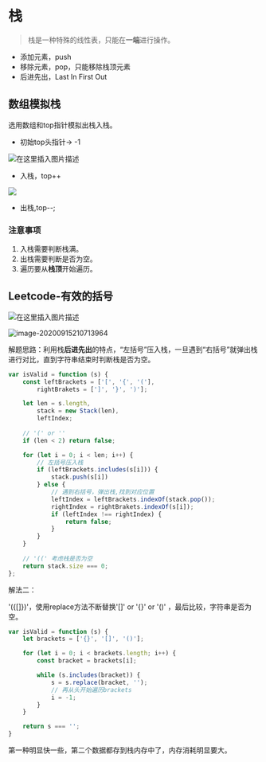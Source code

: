 # 栈

> 栈是一种特殊的线性表，只能在**一端**进行操作。

- 添加元素，push
- 移除元素，pop，只能移除栈顶元素
- 后进先出，Last In First Out



## 数组模拟栈

选用数组和top指针模拟出栈入栈。

- 初始top头指针-> -1

![在这里插入图片描述](//p3-juejin.byteimg.com/tos-cn-i-k3u1fbpfcp/7d47735662a1478c938b4e7ecd6cdcc4~tplv-k3u1fbpfcp-zoom-1.image)

- 入栈，top++

![](https://p9-juejin.byteimg.com/tos-cn-i-k3u1fbpfcp/da61e4b36a814c659dc311f4a2307844~tplv-k3u1fbpfcp-zoom-1.image)

- 出栈,top--;

### 注意事项

1. 入栈需要判断栈满。
2. 出栈需要判断是否为空。
3. 遍历要从**栈顶**开始遍历。



## Leetcode-有效的括号

![在这里插入图片描述](https://img-blog.csdnimg.cn/20200915210647434.png?x-oss-process=image/watermark,type_ZmFuZ3poZW5naGVpdGk,shadow_10,text_aHR0cHM6Ly9ibG9nLmNzZG4ubmV0L1pIZ29nb2dvaGE=,size_16,color_FFFFFF,t_70#pic_center)



![image-20200915210713964](C:\Users\how浩\AppData\Roaming\Typora\typora-user-images\image-20200915210713964.png)

解题思路：利用栈**后进先出**的特点，“左括号”压入栈，一旦遇到“右括号”就弹出栈进行对比，直到字符串结束时判断栈是否为空。

```js
var isValid = function (s) {
    const leftBrackets = ['[', '{', '('],
        rightBrakets = [']', '}', ')'];

    let len = s.length,
        stack = new Stack(len),
        leftIndex;
    
    // '(' or ''
    if (len < 2) return false;

    for (let i = 0; i < len; i++) {
        // 左括号压入栈
        if (leftBrackets.includes(s[i])) {
            stack.push(s[i])
        } else {
            // 遇到右括号，弹出栈,找到对应位置
            leftIndex = leftBrackets.indexOf(stack.pop());
            rightIndex = rightBrakets.indexOf(s[i]);
            if (leftIndex !== rightIndex) {
                return false;
            }
        }
    }
    
    // '((' 考虑栈是否为空
    return stack.size === 0;
};
```



解法二：

'({[]})'，使用replace方法不断替换'[]' or '{}' or '()' ，最后比较，字符串是否为空。

```js
var isValid = function (s) {
    let brackets = ['{}', '[]', '()'];

    for (let i = 0; i < brackets.length; i++) {
        const bracket = brackets[i];

        while (s.includes(bracket)) {
            s = s.replace(bracket, '');
            // 再从头开始遍历brackets
            i = -1;
        }
    }

    return s === '';
}
```

第一种明显快一些，第二个数据都存到栈内存中了，内存消耗明显要大。



